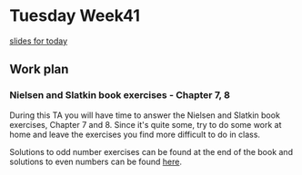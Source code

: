 # Tuesday Week41

[slides for today](https://github.com/cpantea/Evolutionary_Thinking_2023/blob/main/week41/Wednesday/Week41_Wed.pdf.pdf)

## Work plan

### Nielsen and Slatkin book exercises - Chapter 7, 8

During this TA you will have time to answer the Nielsen and Slatkin book exercises, Chapter 7 and 8. Since it's quite some, try to do some work at home and leave the exercises you find more difficult to do in class. 

Solutions to odd number exercises can be found at the end of the book and solutions to even numbers can be found [here](http://people.bu.edu/msoren/BI515_2014/EvenNumberedSolutions.pdf).
